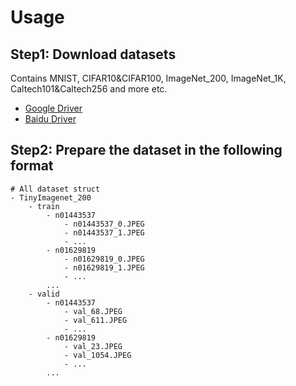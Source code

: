 # Usage

## Step1: Download datasets

Contains MNIST, CIFAR10&CIFAR100, ImageNet_200, ImageNet_1K, Caltech101&Caltech256 and more etc.

- [Google Driver]()
- [Baidu Driver](https://pan.baidu.com/s/1arNM38vhDT7p4jKeD4sqwA?pwd=llot)

## Step2: Prepare the dataset in the following format

```text
# All dataset struct
- TinyImagenet_200
    - train
        - n01443537
            - n01443537_0.JPEG
            - n01443537_1.JPEG
            - ...
        - n01629819
            - n01629819_0.JPEG
            - n01629819_1.JPEG
            - ...
        ...
    - valid
        - n01443537
            - val_68.JPEG
            - val_611.JPEG
            - ...
        - n01629819
            - val_23.JPEG
            - val_1054.JPEG
            - ...
        ...
```

